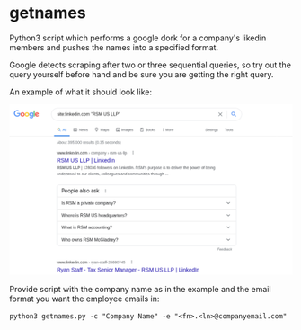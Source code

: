 # getnames

Python3 script which performs a google dork for a company's likedin members and pushes
the names into a specified format.

Google detects scraping after two or three sequential queries, so try out the query yourself
before hand and be sure you are getting the right query.

An example of what it should look like:

![Linkdein Google Dork](./misc/dork.png)

Provide script with the company name as in the example and the email format you want the employee
emails in:

```
python3 getnames.py -c "Company Name" -e "<fn>.<ln>@companyemail.com"
```

